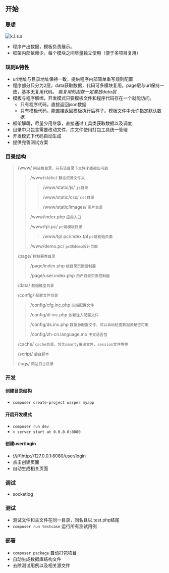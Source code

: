 ## 开始
### 思想
![k.i.s.s](http://file.100xuexi.com/XXSub/MatUpPT/Image/201301231128293749360.jpg)
 - 程序产出数据，模板负责展示。 
 - 框架内部依赖少，每个模块之间尽量独立使用（便于多项目复用）

### 规则&特性
 - url地址与目录地址保持一致，提供程序内部简单重写规则配置
 - 程序部分只分为2层，data获取数据，代码可多模块复用。page层与url保持一致，基本无复用代码。 *能复用的函数一定要放data层*
 - 模板与程序解绑，开发模式只要模板文件和程序代码存在一个就能访问。
   - 只有程序代码，直接返回json数据
   - 只有模板代码，能直接返回模板执行后样子。模板文件中允许指定默认数据
 - 框架解耦，尽量少用继承，直接通过工具类获取数据以及调度
 - 目录中只包含需要改动文件，库文件使用打包工具统一管理
 - 开发模式下代码自动生成
 - 提供完善测试方案

### 目录结构
>/www/ `网站根目录，只有该目录下文件才能被访问到`
>>/www/static/ `静态资源文件夹`
>>>/www/static/js/ `js目录`
>>>
>>>/www/static/css/ `css目录`
>>>
>>>/www/static/images/ `图片目录`
>>
>>/www/index.php `应用入口`
>>
>>/www/tpl.pc/ `pc端模板目录`
>>>/www/tpl.pc/index.tpl `pc端初始页面`
>>
>>/www/demo.pc/ `pc端demo设计页面`
>
>/page/ `控制器类目录`
>>/page/index.php `根目录页面控制器`
>>
>>/page/user.index.php `用户目录页面控制器`
>
>/data/ `数据模型目录`
>
>/config/ `配置文件目录`
>
>>/config/cfg.inc.php `网站配置文件`
>>
>>/config/di.inc.php `依赖注入配置文件`
>>
>>/config/ds.inc.php `数据源配置文件，可以自动检查数据源是否可用`
>>
>>/config/zh-cn.language.mo `中文语言包`
>
>/cache/ `cache目录，包含smarty编译文件，session文件等等`
>
>/script/ `后台脚本`
>
>/logs/ `网站日志目录`
### 开发
#### 创建目录结构

 - `composer create-project warper myapp`

#### 开启开发模式
 - `composer run dev`
 - `> server start at 0.0.0.0:8080`

#### 创建user/login
 - 访问http://127.0.0.1:8080/user/login
 - 点击创建页面
 - 自动生成相关页面

### 调试
 - socketlog

### 测试
 - 测试文件和主文件在同一目录，同名且以.test.php结尾
 - `composer run testcase` 运行所有测试用例

### 部署
 - `composer package` 自动打包项目
 - 自动生成数据库结构文件
 - 去除测试用例以及相关源文件